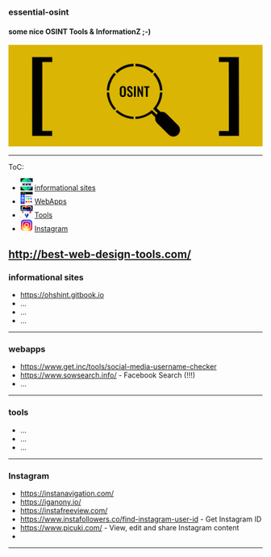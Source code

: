 ### essential-osint
#### some nice OSINT Tools &amp; InformationZ ;-)

![osint](https://github.com/vaginessa/essential-osint/blob/master/osint.png)

----
ToC:

+ <img src="https://github.com/vaginessa/essential-osint/blob/master/infosites.png"  width="24" height="24"> [informational sites](#Infosites)
+ <img src="https://github.com/vaginessa/essential-osint/blob/master/webapps.png"  width="24" height="24"> [WebApps](#webapps)
+ <img src="https://github.com/vaginessa/essential-osint/blob/master/tools.png"  width="24" height="24"> [Tools](#tools)
+ <img src="https://github.com/vaginessa/essential-osint/blob/master/insta.png"  width="24" height="24"> [Instagram](#insta)

http://best-web-design-tools.com/
----
### <a name="infosites"></a>informational sites
+ https://ohshint.gitbook.io
+ ...
+ ...
+ ...

----
### <a name="webapps"></a>webapps
+ https://www.get.inc/tools/social-media-username-checker
+ https://www.sowsearch.info/ - Facebook Search (!!!)
+ ...

----
### <a name="tools"></a>tools
+ ...
+ ...
+ ...

----
### <a name="insta"></a>Instagram
+ https://instanavigation.com/
+ https://iganony.io/
+ https://instafreeview.com/
+ https://www.instafollowers.co/find-instagram-user-id - Get Instagram ID
+ https://www.picuki.com/ - View, edit and share Instagram content
+ 

 

----
